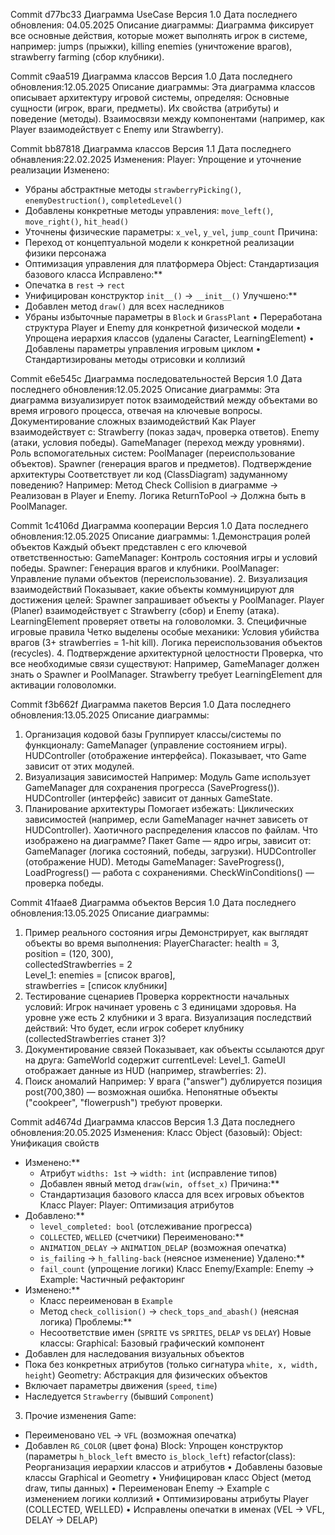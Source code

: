 Commit d77bc33
Диаграмма UseCase
Версия 1.0
Дата последнего обновления: 04.05.2025
Описание диаграммы:
Диаграмма фиксирует все основные действия, которые может выполнять игрок в системе, например:
jumps (прыжки),
killing enemies (уничтожение врагов),
strawberry farming (сбор клубники).

Commit c9aa519
Диаграмма классов 
Версия 1.0
Дата последнего обновления:12.05.2025
Описание диаграммы:
Эта диаграмма классов описывает архитектуру игровой системы, определяя:
Основные сущности (игрок, враги, предметы).
Их свойства (атрибуты) и поведение (методы).
Взаимосвязи между компонентами (например, как Player взаимодействует с Enemy или Strawberry).

Commit bb87818
Диаграмма классов 
Версия 1.1
Дата последнего обнавления:22.02.2025
Изменения:
Player: Упрощение и уточнение реализации
Изменено:
  - Убраны абстрактные методы `strawberryPicking()`, `enemyDestruction()`, `completedLevel()`
  - Добавлены конкретные методы управления: `move_left()`, `move_right()`, `hit_head()`
  - Уточнены физические параметры: `x_vel`, `y_vel`, `jump_count`
  Причина:
  - Переход от концептуальной модели к конкретной реализации физики персонажа
  - Оптимизация управления для платформера
    Object: Стандартизация базового класса
  Исправлено:**
  - Опечатка в `rest` → `rect`
  - Унифицирован конструктор `init__()` → `__init__()`
  Улучшено:**
  - Добавлен метод `draw()` для всех наследников
  - Убраны избыточные параметры в `Block` и `GrassPlant`
• Переработана структура Player и Enemy для конкретной физической модели
• Упрощена иерархия классов (удалены Caracter, LearningElement)
• Добавлены параметры управления игровым циклом
• Стандартизированы методы отрисовки и коллизий

Commit e6e545c
Диаграмма последовательностей 
Версия 1.0
Дата последнего обновления:12.05.2025
Описание диаграммы:
Эта диаграмма визуализирует поток взаимодействий между объектами во время игрового процесса, отвечая на ключевые вопросы.
 Документирование сложных взаимодействий
Как Player взаимодействует с:
Strawberry (показ задач, проверка ответов).
Enemy (атаки, условия победы).
GameManager (переход между уровнями).
Роль вспомогательных систем:
PoolManager (переиспользование объектов).
Spawner (генерация врагов и предметов).
Подтверждение архитектуры
Соответствует ли код (ClassDiagram) задуманному поведению?
Например:
Метод Check Collision в диаграмме → Реализован в Player и Enemy.
Логика ReturnToPool → Должна быть в PoolManager.

Commit 1c4106d
Диаграмма кооперации 
Версия 1.0
Дата последнего обновления:12.05.2025
Описание диаграммы:
1.Демонстрация ролей объектов
Каждый объект представлен с его ключевой ответственностью:
GameManager: Контроль состояния игры и условий победы.
Spawner: Генерация врагов и клубники.
PoolManager: Управление пулами объектов (переиспользование).
2. Визуализация взаимодействий
Показывает, какие объекты коммуницируют для достижения целей:
Spawner запрашивает объекты у PoolManager.
Player (Planer) взаимодействует с Strawberry (сбор) и Enemy (атака).
LearningElement проверяет ответы на головоломки.
3. Специфичные игровые правила
Четко выделены особые механики:
Условия убийства врагов (3+ strawberries = 1-hit kill).
Логика переиспользования объектов (recycles).
4. Подтверждение архитектурной целостности
Проверка, что все необходимые связи существуют:
Например, GameManager должен знать о Spawner и PoolManager.
Strawberry требует LearningElement для активации головоломки.

Commit f3b662f
Диаграмма пакетов 
Версия 1.0
Дата последнего обновления:13.05.2025
Описание диаграммы:
1. Организация кодовой базы
Группирует классы/системы по функционалу:
GameManager (управление состоянием игры).
HUDController (отображение интерфейса).
Показывает, что Game зависит от этих модулей.
2. Визуализация зависимостей
Например:
Модуль Game использует GameManager для сохранения прогресса (SaveProgress()).
HUDController (интерфейс) зависит от данных GameState.
3. Планирование архитектуры
Помогает избежать:
Циклических зависимостей (например, если GameManager начнет зависеть от HUDController).
Хаотичного распределения классов по файлам.
Что изображено на диаграмме?
Пакет Game — ядро игры, зависит от:
GameManager (логика состояний, победы, загрузки).
HUDController (отображение HUD).
Методы GameManager:
SaveProgress(), LoadProgress() — работа с сохранениями.
CheckWinConditions() — проверка победы.

Commit 41faae8
Диаграмма объектов 
Версия 1.0
Дата последнего обновления:13.05.2025
Описание диаграммы:
1. Пример реального состояния игры
Демонстрирует, как выглядят объекты во время выполнения:
PlayerCharacter:
health = 3,  
position = (120, 300),  
collectedStrawberries = 2  
Level_1:
enemies = [список врагов],  
strawberries = [список клубники]  
2. Тестирование сценариев
Проверка корректности начальных условий:
Игрок начинает уровень с 3 единицами здоровья.
На уровне уже есть 2 клубники и 3 врага.
Визуализация последствий действий:
Что будет, если игрок соберет клубнику (collectedStrawberries станет 3)?
3. Документирование связей
Показывает, как объекты ссылаются друг на друга:
GameWorld содержит currentLevel: Level_1.
GameUI отображает данные из HUD (например, strawberries: 2).
4. Поиск аномалий
Например:
У врага ("answer") дублируется позиция post(700,380) — возможная ошибка.
Непонятные объекты ("cookpeer", "flowerpush") требуют проверки.

Commit ad4674d
Диаграмма классов
Версия 1.3
Дата последнего обновления:20.05.2025
Изменения:
Класс Object (базовый):
Object: Унификация свойств
- Изменено:**
  - Атрибут `widths: 1st` → `width: int` (исправление типов)
  - Добавлен явный метод `draw(win, offset_x)`
  Причина:**
  - Стандартизация базового класса для всех игровых объектов
Класс Player:
Player: Оптимизация атрибутов
- Добавлено:**
  - `level_completed: bool` (отслеживание прогресса)
  - `COLLECTED`, `WELLED` (счетчики)
  Переименовано:**
  - `ANIMATION_DELAY` → `ANIMATION_DELAP` (возможная опечатка)
  - `is_failing` → `h_falling-back` (неясное изменение)
  Удалено:**
  - `fail_count` (упрощение логики)
Класс Enemy/Example:
Enemy → Example: Частичный рефакторинг
- Изменено:**
  - Класс переименован в `Example`
  - Метод `check_collision()` → `check_tops_and_abash()` (неясная логика)
  Проблемы:**
  - Несоответствие имен (`SPRITE` vs `SPRITES`, `DELAP` vs `DELAY`)
Новые классы:
 Graphical: Базовый графический компонент
- Добавлен для наследования визуальных объектов
- Пока без конкретных атрибутов (только сигнатура `white, x, width, height`)
Geometry: Абстракция для физических объектов
- Включает параметры движения (`speed`, `time`)
- Наследуется `Strawberry` (бывший `Component`)
3. Прочие изменения
  Game:
- Переименовано `VEL` → `VFL` (возможная опечатка)
- Добавлен `RG_COLOR` (цвет фона)
Block:
Упрощен конструктор (параметры `h_block_left` вместо `is_block_left`)
refactor(class): Реорганизация иерархии классов и атрибутов
• Добавлены базовые классы Graphical и Geometry
• Унифицирован класс Object (метод draw, типы данных)
• Переименован Enemy → Example с изменением логики коллизий
• Оптимизированы атрибуты Player (COLLECTED, WELLED)
• Исправлены опечатки в именах (VEL → VFL, DELAY → DELAP)

